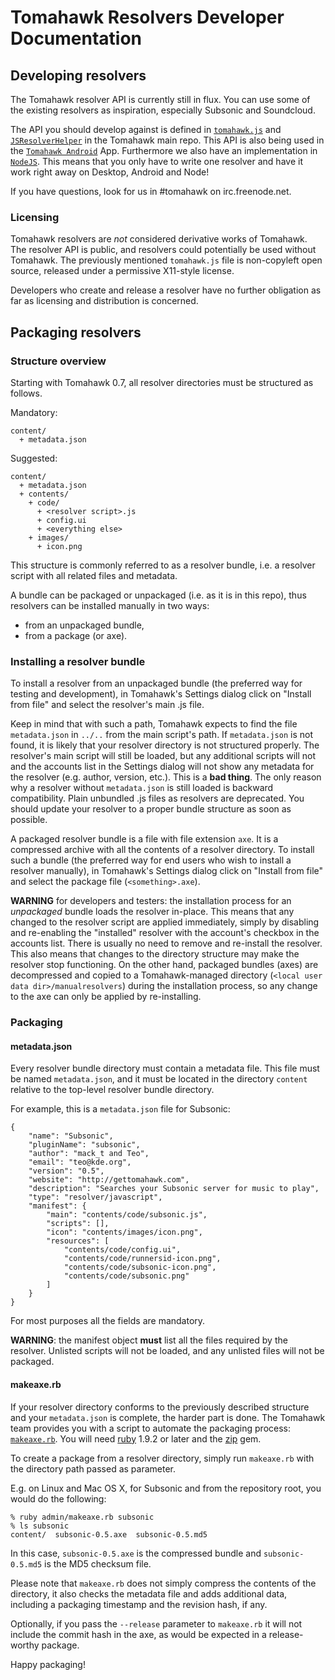 # Tomahawk Resolvers Developer Documentation

## Developing resolvers

The Tomahawk resolver API is currently still in flux. You can use some of the existing resolvers as inspiration, especially Subsonic and Soundcloud.

The API you should develop against is defined in [`tomahawk.js`](https://github.com/tomahawk-player/tomahawk/blob/master/data/js/tomahawk.js) and [`JSResolverHelper`](https://github.com/tomahawk-player/tomahawk/blob/master/src/libtomahawk/resolvers/JSResolverHelper.h) in the Tomahawk main repo. This API is also being used in the [`Tomahawk Android`](https://github.com/tomahawk-player/tomahawk-android) App. Furthermore we also have an implementation in [`NodeJS`](https://github.com/xhochy/node-tomahawkjs). This means that you only have to write one resolver and have it work right away on Desktop, Android and Node!

If you have questions, look for us in #tomahawk on irc.freenode.net.

### Licensing

Tomahawk resolvers are _not_ considered derivative works of Tomahawk. The resolver API is public, and resolvers could potentially be used without Tomahawk. The previously mentioned `tomahawk.js` file is non-copyleft open source, released under a permissive X11-style license.

Developers who create and release a resolver have no further obligation as far as licensing and distribution is concerned.

## Packaging resolvers

### Structure overview

Starting with Tomahawk 0.7, all resolver directories must be structured as follows.

Mandatory:
```
content/
  + metadata.json
```
Suggested:
```
content/
  + metadata.json
  + contents/
    + code/
      + <resolver script>.js
      + config.ui
      + <everything else>
    + images/
      + icon.png
```

This structure is commonly referred to as a resolver bundle, i.e. a resolver script with all related files and metadata.

A bundle can be packaged or unpackaged (i.e. as it is in this repo), thus resolvers can be installed manually in two ways:
* from an unpackaged bundle,
* from a package (or axe).

### Installing a resolver bundle

To install a resolver from an unpackaged bundle (the preferred way for testing and development), in Tomahawk's Settings dialog click on "Install from file" and select the resolver's main .js file.

Keep in mind that with such a path, Tomahawk expects to find the file `metadata.json` in `../..` from the main script's path. If `metadata.json` is not found, it is likely that your resolver directory is not structured properly. The resolver's main script will still be loaded, but any additional scripts will not and the accounts list in the Settings dialog will not show any metadata for the resolver (e.g. author, version, etc.). This is a **bad thing**. The only reason why a resolver without `metadata.json` is still loaded is backward compatibility. Plain unbundled .js files as resolvers are deprecated. You should update your resolver to a proper bundle structure as soon as possible.

A packaged resolver bundle is a file with file extension `axe`. It is a compressed archive with all the contents of a resolver directory. To install such a bundle (the preferred way for end users who wish to install a resolver manually), in Tomahawk's Settings dialog click on "Install from file" and select the package file (`<something>.axe`).

**WARNING** for developers and testers: the installation process for an *unpackaged* bundle loads the resolver in-place. This means that any changed to the resolver script are applied immediately, simply by disabling and re-enabling the "installed" resolver with the account's checkbox in the accounts list. There is usually no need to remove and re-install the resolver. This also means that changes to the directory structure may make the resolver stop functioning. On the other hand, packaged bundles (axes) are decompressed and copied to a Tomahawk-managed directory (`<local user data dir>/manualresolvers`) during the installation process, so any change to the axe can only be applied by re-installing.

### Packaging

#### metadata.json

Every resolver bundle directory must contain a metadata file. This file must be named `metadata.json`, and it must be located in the directory `content` relative to the top-level resolver bundle directory.

For example, this is a `metadata.json` file for Subsonic:
```
{
    "name": "Subsonic",
    "pluginName": "subsonic",
    "author": "mack_t and Teo",
    "email": "teo@kde.org",
    "version": "0.5",
    "website": "http://gettomahawk.com",
    "description": "Searches your Subsonic server for music to play",
    "type": "resolver/javascript",
    "manifest": {
        "main": "contents/code/subsonic.js",
        "scripts": [],
        "icon": "contents/images/icon.png",
        "resources": [
            "contents/code/config.ui",
            "contents/code/runnersid-icon.png",
            "contents/code/subsonic-icon.png",
            "contents/code/subsonic.png"
        ]
    }
}
```

For most purposes all the fields are mandatory.

**WARNING**: the manifest object **must** list all the files required by the resolver. Unlisted scripts will not be loaded, and any unlisted files will not be packaged.

#### makeaxe.rb

If your resolver directory conforms to the previously described structure and your `metadata.json` is complete, the harder part is done. The Tomahawk team provides you with a script to automate the packaging process: [`makeaxe.rb`](admin/makeaxe.rb). You will need [ruby](http://www.ruby-lang.org/en/) 1.9.2 or later and the [zip](https://rubygems.org/gems/zip) gem.

To create a package from a resolver directory, simply run `makeaxe.rb` with the directory path passed as parameter.

E.g. on Linux and Mac OS X, for Subsonic and from the repository root, you would do the following:
```
% ruby admin/makeaxe.rb subsonic
% ls subsonic
content/  subsonic-0.5.axe  subsonic-0.5.md5
```
In this case, `subsonic-0.5.axe` is the compressed bundle and `subsonic-0.5.md5` is the MD5 checksum file.

Please note that `makeaxe.rb` does not simply compress the contents of the directory, it also checks the metadata file and adds additional data, including a packaging timestamp and the revision hash, if any.

Optionally, if you pass the `--release` parameter to `makeaxe.rb` it will not include the commit hash in the axe, as would be expected in a release-worthy package.

Happy packaging!
